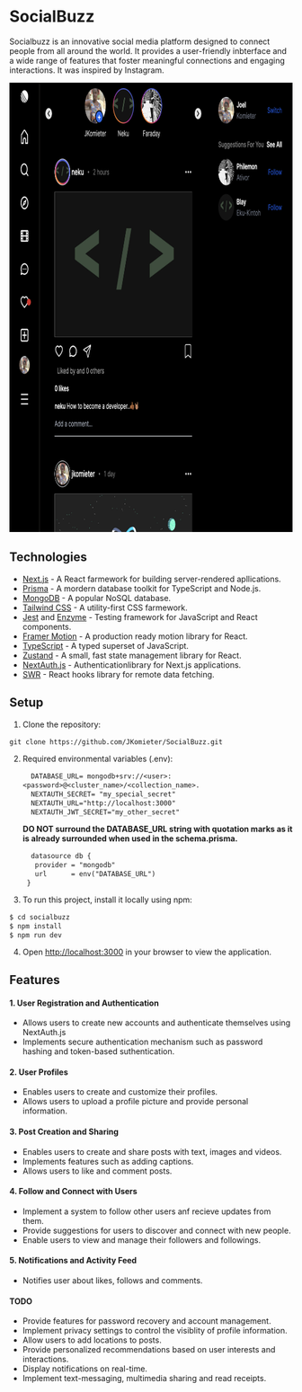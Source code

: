 # SocialBuzz

Socialbuzz is an innovative social media platform designed to connect people from all around the world. 
It provides a user-friendly inbterface and a wide range of features that foster meaningful connections and engaging interactions.
It was inspired by Instagram.

<img src="socialbuzz/public/images/Screenshot 2023-07-18 at 7.27.11 PM.png" height="800" width="900" >

## Technologies
- [Next.js](https://nextjs.org/) - A React farmework for building server-rendered apllications.
- [Prisma](https://www.prisma.io/) - A mordern database toolkit for TypeScript and Node.js.
- [MongoDB](https://www.mongodb.com/) - A popular NoSQL database.
- [Tailwind CSS](https://tailwindcss.com/) - A utility-first CSS farmework.
- [Jest](https://jestjs.io) and [Enzyme](https://enzymejs.github.io/enzyme/) - Testing framework for JavaScript and React components.
- [Framer Motion](https://www.framer.com/motion/) - A production ready motion library for React.
- [TypeScript](https://www.typescriptlang.org) - A typed superset of JavaScript.
- [Zustand](https://github.com/pmndrs/zustand) - A small, fast state management library for React.
- [NextAuth.js](https://next-auth.js.org/) - Authenticationlibrary for Next.js applications.
- [SWR](https://swr.vercel.app) - React hooks library for remote data fetching.



## Setup
1. Clone the repository:
```
git clone https://github.com/JKomieter/SocialBuzz.git
```

2. Required environmental variables (.env):
   ```
     DATABASE_URL= mongodb+srv://<user>:<password>@<cluster_name>/<collection_name>.
     NEXTAUTH_SECRET= "my_special_secret"
     NEXTAUTH_URL="http://localhost:3000"
     NEXTAUTH_JWT_SECRET="my_other_secret"
   ```
      **DO NOT surround the DATABASE_URL string with quotation marks as it is already surrounded when used in the schema.prisma.**
   ```
     datasource db {
      provider = "mongodb"
      url      = env("DATABASE_URL")
    }
   ```
   
   

4. To run this project, install it locally using npm:
```
$ cd socialbuzz
$ npm install
$ npm run dev
```
4. Open [http://localhost:3000](http://localhost:3000) in your browser to view the application.


## Features

#### 1. User Registration and Authentication
   - Allows users to create new accounts and authenticate themselves using NextAuth.js
   - Implements secure authentication mechanism such as password hashing and token-based suthentication.

#### 2. User Profiles
   - Enables users to create and customize their profiles.
   - Allows users to upload a profile picture and provide personal information.

#### 3. Post Creation and Sharing
   - Enables users to create and share posts with text, images and videos.
   - Implements features such as adding captions.
   - Allows users to like and comment posts.

#### 4. Follow and Connect with Users
   - Implement a system to follow other users anf recieve updates from them.
   - Provide suggestions for users to discover and connect with new people.
   - Enable users to view and manage their followers and followings.

#### 5. Notifications and Activity Feed
   - Notifies user about likes, follows and comments.

#### TODO
   - Provide features for password recovery and account management.
   - Implement privacy settings to control the visiblity of profile information.
   - Allow users to add locations to posts.
   - Provide personalized recommendations based on user interests and interactions.
   - Display notifications on real-time.
   - Implement text-messaging, multimedia sharing and read receipts.

